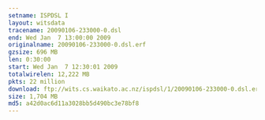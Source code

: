 ```yaml
---
setname: ISPDSL I
layout: witsdata
tracename: 20090106-233000-0.dsl
end: Wed Jan  7 13:00:00 2009
originalname: 20090106-233000-0.dsl.erf
gzsize: 696 MB
len: 0:30:00
start: Wed Jan  7 12:30:01 2009
totalwirelen: 12,222 MB
pkts: 22 million
download: ftp://wits.cs.waikato.ac.nz/ispdsl/1/20090106-233000-0.dsl.erf.gz
size: 1,704 MB
md5: a42d0ac6d11a3028bb5d490bc3e78bf8
---
```

